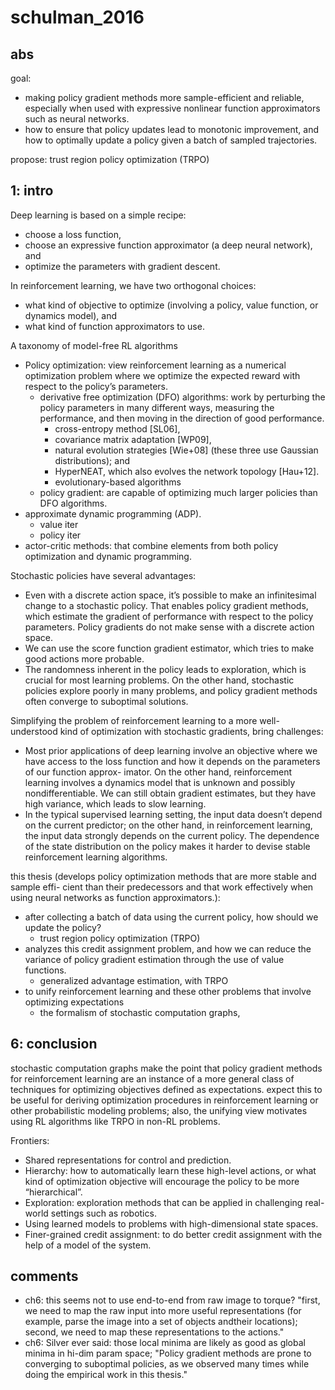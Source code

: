 # schulman_2016

## abs
goal:
* making policy gradient methods more sample-efficient and reliable, especially
when used with expressive nonlinear function approximators such as neural networks.
* how to ensure that policy updates lead to monotonic improvement, and
how to optimally update a policy given a batch of sampled trajectories.

propose: trust region policy optimization (TRPO)

## 1: intro
Deep learning is based on a simple recipe:
* choose a loss function,
* choose an expressive function approximator (a deep neural network), and
* optimize the parameters with gradient descent.

In reinforcement learning, we have two orthogonal choices:
* what kind of objective to optimize (involving a policy, value function, or dynamics model), and
* what kind of function approximators to use.

A taxonomy of model-free RL algorithms
* Policy optimization:
view reinforcement learning as a numerical optimization problem where
we optimize the expected reward with respect to the policy’s parameters.
  * derivative free optimization (DFO) algorithms:
    work by perturbing the policy parameters in many different ways,
    measuring the performance, and then moving in the direction of good performance.
    * cross-entropy method [SL06],
    * covariance matrix adaptation [WP09],
    * natural evolution strategies [Wie+08] (these three use Gaussian distributions); and
    * HyperNEAT, which also evolves the network topology [Hau+12].
    * evolutionary-based algorithms
  * policy gradient:
  are capable of optimizing much larger policies than DFO algorithms.
* approximate dynamic programming (ADP).
  * value iter
  * policy iter
* actor-critic methods:
 that combine elements from both policy optimization and dynamic programming.

Stochastic policies have several advantages:
* Even with a discrete action space, it’s possible to make an infinitesimal change to a
stochastic policy. That enables policy gradient methods, which estimate the gradient
of performance with respect to the policy parameters. Policy gradients do not make
sense with a discrete action space.
* We can use the score function gradient estimator, which tries to make good actions
more probable.
* The randomness inherent in the policy leads to exploration, which is crucial for
most learning problems. On the other hand,
stochastic policies explore poorly in many problems, and policy gradient methods
often converge to suboptimal solutions.

Simplifying the problem of reinforcement learning to a more well-understood kind of optimization with stochastic gradients,
bring challenges:
* Most prior applications of deep learning involve an objective where we have access
to the loss function and how it depends on the parameters of our function approx-
imator. On the other hand, reinforcement learning involves a dynamics model that
is unknown and possibly nondifferentiable. We can still obtain gradient estimates,
but they have high variance, which leads to slow learning.
* In the typical supervised learning setting, the input data doesn’t depend on the
current predictor; on the other hand, in reinforcement learning, the input data
strongly depends on the current policy. The dependence of the state distribution
on the policy makes it harder to devise stable reinforcement learning algorithms.

this thesis
(develops policy optimization methods that are more stable and sample effi-
cient than their predecessors and that work effectively when using neural networks as
function approximators.):
* after collecting a batch of data using the current policy, how should we update the policy?
  * trust region policy optimization (TRPO)
* analyzes this credit assignment problem, and
how we can reduce the variance of policy gradient estimation through the use of value functions.
  * generalized advantage estimation, with TRPO
* to unify reinforcement learning and these other problems that involve optimizing expectations
  * the formalism of stochastic computation graphs,

## 6: conclusion
stochastic computation graphs make the point that policy
gradient methods for reinforcement learning are an instance of a more general class of
techniques for optimizing objectives defined as expectations.
expect this to be useful
for deriving optimization procedures in reinforcement learning or other probabilistic
modeling problems; also, the unifying view motivates using RL algorithms like TRPO in
non-RL problems.

Frontiers:
* Shared representations for control and prediction.
* Hierarchy: how to automatically learn these high-level actions, or
what kind of optimization objective will encourage the policy to be more “hierarchical”.
* Exploration: exploration methods that can be applied in challenging real-world settings such as robotics.
* Using learned models to problems with high-dimensional state spaces.
* Finer-grained credit assignment:
to do better credit assignment with the help of a model of the system.

## comments
* ch6: this seems not to use end-to-end from raw image to torque?
"first, we need to map the raw input into more useful representations
(for example, parse the image into a set of objects andtheir locations);
second, we need to map these representations to the actions."
* ch6: Silver ever said: those local minima are likely as good as global minima in hi-dim param space;
"Policy gradient methods are prone to converging to suboptimal policies, as we observed
many times while doing the empirical work in this thesis."
